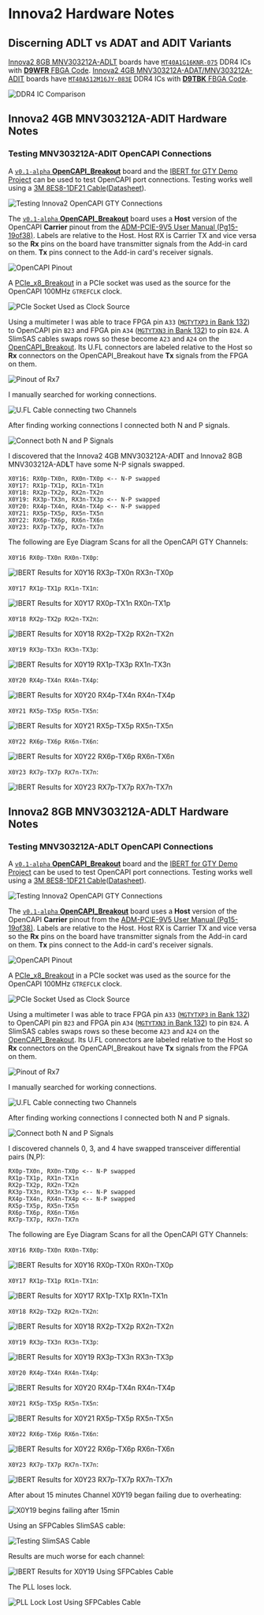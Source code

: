 # Innova2 Hardware Notes




## Discerning ADLT vs ADAT and ADIT Variants

[Innova2 8GB MNV303212A-ADLT](https://www.mellanox.com/files/doc-2020/pb-innova-2-flex.pdf) boards have [`MT40A1G16KNR-075`](https://media-www.micron.com/-/media/client/global/documents/products/data-sheet/dram/ddr4/ddr4_16gb_x16_1cs_twindie.pdf) DDR4 ICs with [**D9WFR** FBGA Code](https://www.micron.com/support/tools-and-utilities/fbga?fbga=D9WFR#pnlFBGA). [Innova2 4GB MNV303212A-ADAT/MNV303212A-ADIT](https://network.nvidia.com/pdf/eol/LCR-000437.pdf) boards have [`MT40A512M16JY-083E`](https://media-www.micron.com/-/media/client/global/documents/products/data-sheet/dram/ddr4/8gb_ddr4_sdram.pdf) DDR4 ICs with [**D9TBK** FBGA Code](https://www.micron.com/support/tools-and-utilities/fbga?fbga=D9TBK#pnlFBGA).

![DDR4 IC Comparison](img/Innova2_Variant_DDR4_Comparison.jpg)




## Innova2 4GB MNV303212A-ADIT Hardware Notes


### Testing MNV303212A-ADIT OpenCAPI Connections

A [`v0.1-alpha` **OpenCAPI_Breakout**](https://github.com/mwrnd/OpenCAPI_Breakout/releases/tag/v0.1-alpha) board and the [IBERT for GTY Demo Project](https://github.com/mwrnd/innova2_experiments/tree/main/xcku15p_ffve1517_GTY_IBERT) can be used to test OpenCAPI port connections. Testing works well using a [3M 8ES8-1DF21 Cable](https://www.trustedparts.com/en/search/8ES8-1DF21)([Datasheet](https://multimedia.3m.com/mws/media/1398233O/3m-slimline-twin-ax-assembly-sff-8654-x8-30awg-78-5100-2665-8.pdf)).

![Testing Innova2 OpenCAPI GTY Connections](img/Innova2_4GB_MNV303212A-ADIT_Testing_OpenCAPI_GTY.jpg)

The [`v0.1-alpha` **OpenCAPI_Breakout**](https://github.com/mwrnd/OpenCAPI_Breakout/releases/tag/v0.1-alpha) board uses a **Host** version of the OpenCAPI **Carrier** pinout from the [ADM-PCIE-9V5 User Manual (Pg15-19of38)](https://www.alpha-data.com/xml/user_manuals/adm-pcie-9v5%20user%20manual_v1_4.pdf). Labels are relative to the Host. Host RX is Carrier TX and vice versa so the **Rx** pins on the board have transmitter signals from the Add-in card on them. **Tx** pins connect to the Add-in card's receiver signals.

![OpenCAPI Pinout](img/OpenCAPI_Pinout.jpg)

A [PCIe_x8_Breakout](https://github.com/mwrnd/PCIe_x8_Breakout) in a PCIe socket was used as the source for the OpenCAPI 100MHz `GTREFCLK` clock.

![PCIe Socket Used as Clock Source](img/Innova2_4GB_ADIT_Testing_OpenCAPI_GTY-PCIe_as_Clock_Source.jpg)

Using a multimeter I was able to trace FPGA pin `A33` ([`MGTYTXP3` in Bank 132](https://www.xilinx.com/content/dam/xilinx/support/packagefiles/usapackages/xcku15pffve1517pkg.txt)) to OpenCAPI pin `B23` and FPGA pin `A34` ([`MGTYTXN3` in Bank 132](https://www.xilinx.com/content/dam/xilinx/support/packagefiles/usapackages/xcku15pffve1517pkg.txt)) to pin `B24`. A SlimSAS cables swaps rows so these become `A23` and `A24` on the [OpenCAPI_Breakout](https://github.com/mwrnd/OpenCAPI_Breakout/releases/tag/v0.1-alpha). Its U.FL connectors are labeled relative to the Host so **Rx** connectors on the OpenCAPI_Breakout have **Tx** signals from the FPGA on them.

![Pinout of Rx7](img/Innova2_8GB_ADLT_Partial_Pinout_Rx7.jpg)

I manually searched for working connections.

![U.FL Cable connecting two Channels](img/Innova2_4GB_ADIT_Testing_OpenCAPI_GTY-Connections.jpg)

After finding working connections I connected both N and P signals.

![Connect both N and P Signals](img/Testing_OpenCAPI_RX1p-TX3p_RX1n-TX3n.jpg)

I discovered that the Innova2 4GB MNV303212A-AD**I**T and Innova2 8GB MNV303212A-AD**L**T have some N-P signals swapped.
```
X0Y16: RX0p-TX0n, RX0n-TX0p <-- N-P swapped
X0Y17: RX1p-TX1p, RX1n-TX1n
X0Y18: RX2p-TX2p, RX2n-TX2n
X0Y19: RX3p-TX3n, RX3n-TX3p <-- N-P swapped
X0Y20: RX4p-TX4n, RX4n-TX4p <-- N-P swapped
X0Y21: RX5p-TX5p, RX5n-TX5n
X0Y22: RX6p-TX6p, RX6n-TX6n
X0Y23: RX7p-TX7p, RX7n-TX7n
```

The following are Eye Diagram Scans for all the OpenCAPI GTY Channels:

`X0Y16 RX0p-TX0n RX0n-TX0p`:

![IBERT Results for X0Y16 RX3p-TX0n RX3n-TX0p](img/ADIT_OC_Y16-Y16_RX0p-TX0n_RX0n-TX0p.png)

`X0Y17 RX1p-TX1p RX1n-TX1n`:

![IBERT Results for X0Y17 RX0p-TX1n RX0n-TX1p](img/ADIT_OC_Y17-Y17_RX1-TX1.png)

`X0Y18 RX2p-TX2p RX2n-TX2n`:

![IBERT Results for X0Y18 RX2p-TX2p RX2n-TX2n](img/ADIT_OC_Y18-Y18_RX2-TX2.png)

`X0Y19 RX3p-TX3n RX3n-TX3p`:

![IBERT Results for X0Y19 RX1p-TX3p RX1n-TX3n](img/ADIT_OC_Y19-Y19_RX3p-TX3n_RX3n-TX3p.png)

`X0Y20 RX4p-TX4n RX4n-TX4p`:

![IBERT Results for X0Y20 RX4p-TX4n RX4n-TX4p](img/ADIT_OC_Y20-Y20_RX4p-TX4n_RX4n-TX4p.png)

`X0Y21 RX5p-TX5p RX5n-TX5n`:

![IBERT Results for X0Y21 RX5p-TX5p RX5n-TX5n](img/ADIT_OC_Y21-Y21_RX5-TX5.png)

`X0Y22 RX6p-TX6p RX6n-TX6n`:

![IBERT Results for X0Y22 RX6p-TX6p RX6n-TX6n](img/ADIT_OC_Y22-Y22_RX6-TX6.png)

`X0Y23 RX7p-TX7p RX7n-TX7n`:

![IBERT Results for X0Y23 RX7p-TX7p RX7n-TX7n](img/ADIT_OC_Y23-Y23_RX7-TX7.png)






## Innova2 8GB MNV303212A-ADLT Hardware Notes


### Testing MNV303212A-ADLT OpenCAPI Connections

A [`v0.1-alpha` **OpenCAPI_Breakout**](https://github.com/mwrnd/OpenCAPI_Breakout/releases/tag/v0.1-alpha) board and the [IBERT for GTY Demo Project](https://github.com/mwrnd/innova2_experiments/tree/main/xcku15p_ffve1517_GTY_IBERT) can be used to test OpenCAPI port connections. Testing works well using a [3M 8ES8-1DF21 Cable](https://www.trustedparts.com/en/search/8ES8-1DF21)([Datasheet](https://multimedia.3m.com/mws/media/1398233O/3m-slimline-twin-ax-assembly-sff-8654-x8-30awg-78-5100-2665-8.pdf)).

![Testing Innova2 OpenCAPI GTY Connections](img/Innova2_4GB_MNV303212A-ADIT_Testing_OpenCAPI_GTY.jpg)

The [`v0.1-alpha` **OpenCAPI_Breakout**](https://github.com/mwrnd/OpenCAPI_Breakout/releases/tag/v0.1-alpha) board uses a **Host** version of the OpenCAPI **Carrier** pinout from the [ADM-PCIE-9V5 User Manual (Pg15-19of38)](https://www.alpha-data.com/xml/user_manuals/adm-pcie-9v5%20user%20manual_v1_4.pdf). Labels are relative to the Host. Host RX is Carrier TX and vice versa so the **Rx** pins on the board have transmitter signals from the Add-in card on them. **Tx** pins connect to the Add-in card's receiver signals.

![OpenCAPI Pinout](img/OpenCAPI_Pinout.jpg)

A [PCIe_x8_Breakout](https://github.com/mwrnd/PCIe_x8_Breakout) in a PCIe socket was used as the source for the OpenCAPI 100MHz `GTREFCLK` clock.

![PCIe Socket Used as Clock Source](img/Innova2_4GB_ADIT_Testing_OpenCAPI_GTY-PCIe_as_Clock_Source.jpg)

Using a multimeter I was able to trace FPGA pin `A33` ([`MGTYTXP3` in Bank 132](https://www.xilinx.com/content/dam/xilinx/support/packagefiles/usapackages/xcku15pffve1517pkg.txt)) to OpenCAPI pin `B23` and FPGA pin `A34` ([`MGTYTXN3` in Bank 132](https://www.xilinx.com/content/dam/xilinx/support/packagefiles/usapackages/xcku15pffve1517pkg.txt)) to pin `B24`. A SlimSAS cables swaps rows so these become `A23` and `A24` on the [OpenCAPI_Breakout](https://github.com/mwrnd/OpenCAPI_Breakout/releases/tag/v0.1-alpha). Its U.FL connectors are labeled relative to the Host so **Rx** connectors on the OpenCAPI_Breakout have **Tx** signals from the FPGA on them.

![Pinout of Rx7](img/Innova2_8GB_ADLT_Partial_Pinout_Rx7.jpg)

I manually searched for working connections.

![U.FL Cable connecting two Channels](img/Innova2_4GB_ADIT_Testing_OpenCAPI_GTY-Connections.jpg)

After finding working connections I connected both N and P signals.

![Connect both N and P Signals](img/Testing_OpenCAPI_RX1p-TX3p_RX1n-TX3n.jpg)

I discovered channels 0, 3, and 4 have swapped transceiver differential pairs (N,P):
```
RX0p-TX0n, RX0n-TX0p <-- N-P swapped
RX1p-TX1p, RX1n-TX1n
RX2p-TX2p, RX2n-TX2n
RX3p-TX3n, RX3n-TX3p <-- N-P swapped
RX4p-TX4n, RX4n-TX4p <-- N-P swapped
RX5p-TX5p, RX5n-TX5n
RX6p-TX6p, RX6n-TX6n
RX7p-TX7p, RX7n-TX7n
```

The following are Eye Diagram Scans for all the OpenCAPI GTY Channels:

`X0Y16 RX0p-TX0n RX0n-TX0p`:

![IBERT Results for X0Y16 RX0p-TX0n RX0n-TX0p](img/ADLT_OpenCAPI_X0Y16_RX0p-TX0n_RX0n-TX0p.png)

`X0Y17 RX1p-TX1p RX1n-TX1n`:

![IBERT Results for X0Y17 RX1p-TX1p RX1n-TX1n](img/ADLT_OpenCAPI_X0Y17_RX1p-TX1p_RX1n-TX1n.png)

`X0Y18 RX2p-TX2p RX2n-TX2n`:

![IBERT Results for X0Y18 RX2p-TX2p RX2n-TX2n](img/ADLT_OpenCAPI_X0Y18_RX2p-TX2p_RX2n-TX2n.png)

`X0Y19 RX3p-TX3n RX3n-TX3p`:

![IBERT Results for X0Y19 RX3p-TX3n RX3n-TX3p](img/ADLT_OpenCAPI_X0Y19_RX3p-TX3n_RX3n-TX3p.png)

`X0Y20 RX4p-TX4n RX4n-TX4p`:

![IBERT Results for X0Y20 RX4p-TX4n RX4n-TX4p](img/ADLT_OpenCAPI_X0Y20_RX4p-TX4n_RX4n-TX4p.png)

`X0Y21 RX5p-TX5p RX5n-TX5n`:

![IBERT Results for X0Y21 RX5p-TX5p RX5n-TX5n](img/ADLT_OpenCAPI_X0Y21_RX5p-TX5p_RX5n-TX5n.png)

`X0Y22 RX6p-TX6p RX6n-TX6n`:

![IBERT Results for X0Y22 RX6p-TX6p RX6n-TX6n](img/ADLT_OpenCAPI_X0Y22_RX6p-TX6p_RX6n-TX6n.png)

`X0Y23 RX7p-TX7p RX7n-TX7n`:

![IBERT Results for X0Y23 RX7p-TX7p RX7n-TX7n](img/ADLT_OpenCAPI_X0Y23_RX7p-TX7p_RX7n-TX7n.png)

After about 15 minutes Channel X0Y19 began failing due to overheating:

![X0Y19 begins failing after 15min](img/ADLT_OpenCAPI_X0Y19_RX3_TX3_after_15min.png)

Using an SFPCables SlimSAS cable:

![Testing SlimSAS Cable](img/Testing_SlimSAS_Cable.jpg)

Results are much worse for each channel:

![IBERT Results for X0Y19 Using SFPCables Cable](img/ADLT_OpenCAPI_X0Y19_Using_SFPCables_Cable.png)

The PLL loses lock.

![PLL Lock Lost Using SFPCables Cable](img/ADLT_OpenCAPI_X0Y16_Using_SFPCables_Cable_PLL_Lock_Lost.png)




